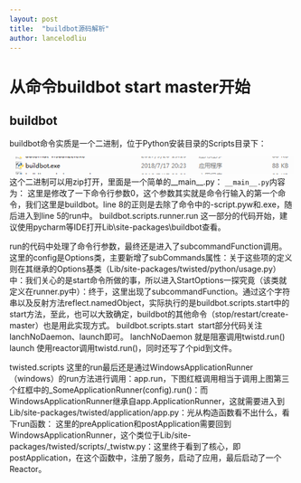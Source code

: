 ```yaml
---
layout: post
title:  "buildbot源码解析"
author: lancelodliu
---
```


# 从命令buildbot start master开始
## buildbot
buildbot命令实质是一个二进制，位于Python安装目录的Scripts目录下：

![buildbot二进制](/imgs/2018-09-07-buildbot源码解析/0.png)
这个二进制可以用zip打开，里面是一个简单的__main__.py：
​​
`__main__.py`内容为：
​​
这里是修改了一下命令行参数0，这个参数其实就是命令行输入的第一个命令，我们这里是buildbot。line 8的正则是去除了命令中的-script.pyw和.exe，随后进入到line 5的run中。
buildbot.scripts.runner.run
这一部分的代码开始，建议使用pycharm等IDE打开Lib\site-packages\buildbot查看。

​​
run的代码中处理了命令行参数，最终还是进入了subcommandFunction调用。这里的config是Options类，主要新增了subCommands属性：
​​
关于这些项的定义则在其继承的Options基类（Lib/site-packages/twisted/python/usage.py）中：
​​
我们关心的是start命令所做的事，所以进入StartOptions一探究竟（该类就定义在runner.py中）：
​​
终于，这里出现了subcommandFunction。通过这个字符串以及反射方法reflect.namedObject，实际执行的是buildbot.scripts.start中的start方法，至此，也可以大致确定，buildbot的其他命令（stop/restart/create-master）也是用此实现方式。
buildbot.scripts.start
​​
start部分代码关注lanchNoDaemon、launch即可。
lanchNoDaemon
就是阻塞调用twistd.run()
​​
launch
使用reactor调用twistd.run()，同时还写了个pid到文件。
​​

twisted.scripts
这里的run最后还是通过WindowsApplicationRunner（windows）的run方法进行调用：
​​
app.run，下图红框调用相当于调用上图第三个红框中的_SomeApplicationRunner(config).run()：
​​
而WindowsApplicationRunner继承自app.ApplicationRunner，这就需要进入到Lib/site-packages/twisted/application/app.py：
​​
光从构造函数看不出什么，看下run函数：
​​
这里的preApplication和postApplication需要回到WindowsApplicationRunner，这个类位于Lib/site-packages/twisted/scripts/_twistw.py：
​​
这里终于看到了核心，即postApplication，在这个函数中，注册了服务，启动了应用，最后启动了一个Reactor。

